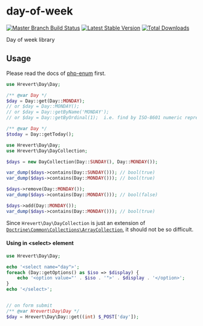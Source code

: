 day-of-week
===========
[![Master Branch Build Status](https://api.travis-ci.org/hrevert/day-of-week.png?branch=master)](http://travis-ci.org/hrevert/day-of-week)
[![Latest Stable Version](https://poser.pugx.org/hrevert/day-of-week/v/stable.png)](https://packagist.org/packages/hrevert/day-of-week)
[![Total Downloads](https://poser.pugx.org/hrevert/day-of-week/downloads.png)](https://packagist.org/packages/hrevert/day-of-week)


Day of week library

## Usage
Please read the docs of [php-enum](https://github.com/marc-mabe/php-enum) first.

```php
use Hrevert\Day\Day;

/** @var Day */
$day = Day::get(Day::MONDAY);
// or $day = Day::MONDAY();
// or $day = Day::getByName('MONDAY');
// or $day = Day::getByOrdinal(1);  i.e. find by ISO-8601 numeric representation of day

/** @var Day */
$today = Day::getToday();
```

```php
use Hrevert\Day\Day;
use Hrevert\Day\DayCollection;

$days = new DayCollection(Day::SUNDAY(), Day::MONDAY());

var_dump($days->contains(Day::SUNDAY())); // bool(true)
var_dump($days->contains(Day::MONDAY())); // bool(true)

$days->remove(Day::MONDAY());
var_dump($days->contains(Day::MONDAY())); // bool(false)

$days->add(Day::MONDAY());
var_dump($days->contains(Day::MONDAY())); // bool(true)

```
Since `Hrevert\Day\DayCollection` is just an extension of [`Doctrine\Common\Collections\ArrayCollection`](https://github.com/doctrine/collections/blob/master/lib/Doctrine/Common/Collections/ArrayCollection.php), it should not be so difficult.

#### Using in &lt;select&gt; element
```php
use Hrevert\Day\Day;

echo '<select name="day">';
foreach (Day::getOptions() as $iso => $display) {
    echo '<option value="' . $iso . '">' . $display . '</option>';
}
echo '</select>';


// on form submit
/** @var Hrevert\Day\Day */
$day = Hrevert\Day\Day::get((int) $_POST['day']);
```
